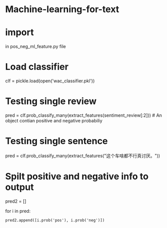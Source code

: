 # Machine-learning-for-text

# import
in pos_neg_ml_feature.py file

#  Load classifier
clf = pickle.load(open('wac_classifier.pkl'))   

# Testing single review
pred = clf.prob_classify_many(extract_features(sentiment_review[:2])) # An object contian positive and negative probabiliy
# Testing single sentence
pred = clf.prob_classify_many(extract_features("这个车啥都不行真讨厌。"))

# Spilt positive and negative info to output
pred2 = []  


for i in pred:


    pred2.append([i.prob('pos'), i.prob('neg')])
